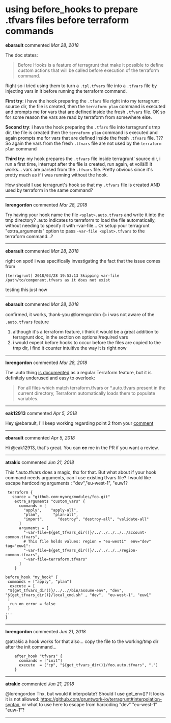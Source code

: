 # using before_hooks to prepare .tfvars files before terraform commands

**ebarault** commented *Mar 28, 2018*

The doc states:
> Before Hooks is a feature of terragrunt that make it possible to define custom actions that will be called before execution of the terraform command.

Right so i tried using them to turn a `.tpl.tfvars` file into a `.tfvars` file by injecting vars in it before running the terraform command.

**First try**: i have the hook preparing the `.tfars` file right into my terragrunt source dir, the file is created, then the `terraform plan` command is executed and prompts me for vars that are defined inside the fresh `.tfvars` file. OK so for some reason the vars are read by terraform from somewhere else.

**Second try**: i have the hook preparing the `.tfars` file into terragrunt's tmp dir, the file is created then the `terraform plan` command is executed and again prompts me for vars that are defined inside the fresh `.tfvars` file. ??? So again the vars from the fresh `.tfvars` file are not used by the `terraform plan` command

**Third try**: my hook prepares the `.tfvars` file inside terragrunt' source dir, i run a first time, interrupt after the file is created, run again, et voilà!!! it works... vars are parsed from the `.tfvars` file. Pretty obvious since it's pretty much as if i was running without the hook.

How should I use terragrunt's hook so that my `.tfvars` file is created AND used by terraform in the same command?
<br />
***


**lorengordon** commented *Mar 28, 2018*

Try having your hook name the file `<splat>.auto.tfvars` and write it into the tmp directory? .auto indicates to terraform to load the file automatically, without needing to specify it with -var-file... Or setup your terragrunt "extra_arguments" option to pass `-var-file <splat>.tfvars` to the terraform command...?
***

**ebarault** commented *Mar 28, 2018*

right on spot! i was specifically investigating the fact that the issue comes from 
```
[terragrunt] 2018/03/28 19:53:13 Skipping var-file /path/to/component.tfvars as it does not exist
```

testing this just now
***

**ebarault** commented *Mar 28, 2018*

confirmed, it works, thank-you @lorengordon 👍 i was not aware of the `.auto.tfvars` feature

1. although it's a terraform feature, i think it would be a great addition to terragrunt doc, in the section on optional/required vars
2. i would expect before hooks to occur before the files are copied to the tmp dir, i find it counter intuitive the way it is right now

***

**lorengordon** commented *Mar 28, 2018*

The .auto thing [is documented](https://www.terraform.io/intro/getting-started/variables.html#from-a-file) as a regular Terraform feature, but it is definitely underused and easy to overlook:

> For all files which match terraform.tfvars or *.auto.tfvars present in the current directory, Terraform automatically loads them to populate variables.
***

**eak12913** commented *Apr 5, 2018*

Hey @ebarault, I'll keep working regarding point 2 from your [comment](https://github.com/gruntwork-io/terragrunt/issues/453#issuecomment-376981696)
***

**ebarault** commented *Apr 5, 2018*

Hi @eak12913, that's great. You can **cc** me in the PR if you want a review.
***

**atrakic** commented *Jun 21, 2018*

This *.auto.tfvars does a magic, thx for that. 
But what about if your hook command needs arguments, can I use existing tfvars file? 
I would like escape hardcoding arguments : "dev","eu-west-1", "euw1?

``` 
 terraform {
   source = "github.com:myorg/modules/foo.git"
    extra_arguments "custom_vars" {
      commands = [
        "apply",    "apply-all",
        "plan",      "plan-all",
        "import",      "destroy", "destroy-all", "validate-all"
      ]
      arguments = [
        "-var-file=${get_tfvars_dir()}/../../../../../account-common.tfvars",
        # This file holds values: region = "eu-west1"  env="dev" tag="euw1": 
        "-var-file=${get_tfvars_dir()}/../../../../region-common.tfvars", 
        "-var-file=terraform.tfvars"
      ]
    }

before_hook "my_hook" {
 commands = ["apply", "plan"]
  execute = [
 "${get_tfvars_dir()}/../..//bin/assume-env", "dev", 
"${get_tfvars_dir()}/local_cmd.sh" , "dev",  "eu-west-1", "euw1" 
 ]
  run_on_error = false
 }
...
}
```   
***

**lorengordon** commented *Jun 21, 2018*

@atrakic a hook works for that also... copy the file to the working/tmp dir after the init command...

```
    after_hook "tfvars" {
      commands = ["init"]
      execute  = ["cp", "${get_tfvars_dir()}/foo.auto.tfvars", "."]
    }
```
***

**atrakic** commented *Jun 21, 2018*

@lorengordon Thx, but would it interpolate? Should I use get_env()? It looks it is not allowed: https://github.com/gruntwork-io/terragrunt#interpolation-syntax, or what to use here to escape from harcoding "dev" "eu-west-1" "euw-1"?
***

